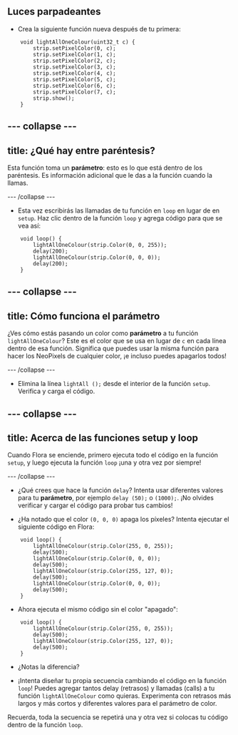## Luces parpadeantes

+ Crea la siguiente función nueva después de tu primera:

``` 
    void lightAllOneColour(uint32_t c) {
        strip.setPixelColor(0, c);
        strip.setPixelColor(1, c);
        strip.setPixelColor(2, c);
        strip.setPixelColor(3, c);
        strip.setPixelColor(4, c);
        strip.setPixelColor(5, c);
        strip.setPixelColor(6, c);
        strip.setPixelColor(7, c);
        strip.show();
    }
```

--- collapse ---
---
title: ¿Qué hay entre paréntesis?
---

Esta función toma un **parámetro**: esto es lo que está dentro de los paréntesis. Es información adicional que le das a la función cuando la llamas.

--- /collapse ---

+ Esta vez escribirás las llamadas de tu función en `loop` en lugar de en `setup`. Haz clic dentro de la función `loop` y agrega código para que se vea así:

```
    void loop() {
        lightAllOneColour(strip.Color(0, 0, 255));
        delay(200);
        lightAllOneColour(strip.Color(0, 0, 0));
        delay(200);
    }
```

--- collapse ---
---
title: Cómo funciona el parámetro
---

¿Ves cómo estás pasando un color como **parámetro** a tu función `lightAllOneColour`? Este es el color que se usa en lugar de `c` en cada línea dentro de esa función. Significa que puedes usar la misma función para hacer los NeoPixels de cualquier color, ¡e incluso puedes apagarlos todos!

--- /collapse ---

+ Elimina la línea `lightAll ();` desde el interior de la función `setup`. Verifica y carga el código.

--- collapse ---
---
title: Acerca de las funciones setup y loop
---

Cuando Flora se enciende, primero ejecuta todo el código en la función `setup`, y luego ejecuta la función `loop` ¡una y otra vez por siempre!

--- /collapse ---

+ ¿Qué crees que hace la función `delay`? Intenta usar diferentes valores para tu **parámetro**, por ejemplo `delay (50);` o `(1000);`. ¡No olvides verificar y cargar el código para probar tus cambios!

+ ¿Ha notado que el color `(0, 0, 0)` apaga los píxeles? Intenta ejecutar el siguiente código en Flora:

```
    void loop() {
        lightAllOneColour(strip.Color(255, 0, 255));
        delay(500);
        lightAllOneColour(strip.Color(0, 0, 0));
        delay(500);
        lightAllOneColour(strip.Color(255, 127, 0));
        delay(500);
        lightAllOneColour(strip.Color(0, 0, 0));
        delay(500);
    }
```

+ Ahora ejecuta el mismo código sin el color "apagado":

```
    void loop() {
        lightAllOneColour(strip.Color(255, 0, 255));
        delay(500);
        lightAllOneColour(strip.Color(255, 127, 0));
        delay(500);
    }
```

+ ¿Notas la diferencia?

+ ¡Intenta diseñar tu propia secuencia cambiando el código en la función `loop`! Puedes agregar tantos delay (retrasos) y llamadas (calls) a tu función `lightAllOneColour` como quieras. Experimenta con retrasos más largos y más cortos y diferentes valores para el parámetro de color.

Recuerda, toda la secuencia se repetirá una y otra vez si colocas tu código dentro de la función `loop`. 
